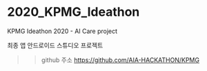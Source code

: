 # 2020_KPMG_Ideathon
KPMG Ideathon 2020 - AI Care project

최종 앱 안드로이드 스튜디오 프로젝트
>>github 주소
https://github.com/AIA-HACKATHON/KPMG
